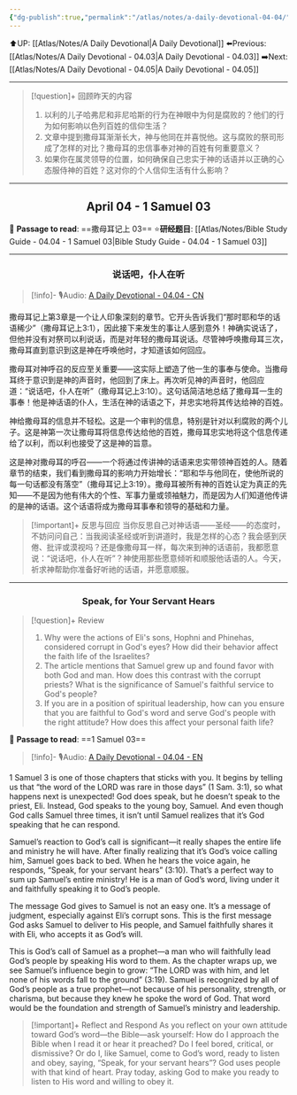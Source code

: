 ```yaml
---
{"dg-publish":true,"permalink":"/atlas/notes/a-daily-devotional-04-04/"}
---
```


 ⬆️UP: [[Atlas/Notes/A Daily Devotional\|A Daily Devotional]]
⬅️Previous: [[Atlas/Notes/A Daily Devotional - 04.03\|A Daily Devotional - 04.03]]
➡️Next: [[Atlas/Notes/A Daily Devotional - 04.05\|A Daily Devotional - 04.05]]

---

> [!question]+ 回顾昨天的内容
> 1. ⁠以利的儿子哈弗尼和非尼哈斯的行为在神眼中为何是腐败的？他们的行为如何影响以色列百姓的信仰生活？
> 2. 文章中提到撒母耳渐渐长大，神与他同在并喜悦他。这与腐败的祭司形成了怎样的对比？撒母耳的忠信事奉对神的百姓有何重要意义？
> 3. 如果你在属灵领导的位置，如何确保自己忠实于神的话语并以正确的心态服侍神的百姓？这对你的个人信仰生活有什么影响？


---
## <center>April 04 -  1 Samuel 03</center>

📖 **Passage to read**: ==撒母耳记上 03==
⭐**研经题目**: [[Atlas/Notes/Bible Study Guide - 04.04 - 1 Samuel 03\|Bible Study Guide - 04.04 - 1 Samuel 03]]

---
### <center>说话吧，仆人在听</center>

> [!info]- 🎙️Audio: [A Daily Devotional - 04.04 - CN]()

撒母耳记上第3章是一个让人印象深刻的章节。它开头告诉我们“那时耶和华的话语稀少”（撒母耳记上3:1），因此接下来发生的事让人感到意外！神确实说话了，但他并没有对祭司以利说话，而是对年轻的撒母耳说话。尽管神呼唤撒母耳三次，撒母耳直到意识到这是神在呼唤他时，才知道该如何回应。

撒母耳对神呼召的反应至关重要——这实际上塑造了他一生的事奉与使命。当撒母耳终于意识到是神的声音时，他回到了床上。再次听见神的声音时，他回应道：“说话吧，仆人在听”（撒母耳记上3:10）。这句话简洁地总结了撒母耳一生的事奉！他是神话语的仆人，生活在神的话语之下，并忠实地将其传达给神的百姓。

神给撒母耳的信息并不轻松。这是一个审判的信息，特别是针对以利腐败的两个儿子。这是神第一次让撒母耳将信息传达给他的百姓，撒母耳忠实地将这个信息传递给了以利，而以利也接受了这是神的旨意。

这是神对撒母耳的呼召——一个将通过传讲神的话语来忠实带领神百姓的人。随着章节的结束，我们看到撒母耳的影响力开始增长：“耶和华与他同在，使他所说的每一句话都没有落空”（撒母耳记上3:19）。撒母耳被所有神的百姓认定为真正的先知——不是因为他有伟大的个性、军事力量或领袖魅力，而是因为人们知道他传讲的是神的话语。这个话语将成为撒母耳事奉和领导的基础和力量。

> [!important]+ 反思与回应
当你反思自己对神话语——圣经——的态度时，不妨问问自己：当我阅读圣经或听到讲道时，我是怎样的心态？我会感到厌倦、批评或漠视吗？还是像撒母耳一样，每次来到神的话语前，我都愿意说：“说话吧，仆人在听”？神使用那些愿意倾听和顺服他话语的人。今天，祈求神帮助你准备好听祂的话语，并愿意顺服。



---
### <center>Speak, for Your Servant Hears</center>

> [!question]+ Review
> 1. ⁠Why were the actions of Eli's sons, Hophni and Phinehas, considered corrupt in God's eyes? How did their behavior affect the faith life of the Israelites?
> 2. The article mentions that Samuel grew up and found favor with both God and man. How does this contrast with the corrupt priests? What is the significance of Samuel's faithful service to God's people?
> 3. If you are in a position of spiritual leadership, how can you ensure that you are faithful to God's word and serve God's people with the right attitude? How does this affect your personal faith life?

📖 **Passage to read**: ==1 Samuel 03==

> [!info]- 🎙️Audio: [A Daily Devotional - 04.04 - EN]()  

1 Samuel 3 is one of those chapters that sticks with you. It begins by telling us that “the word of the LORD was rare in those days” (1 Sam. 3:1), so what happens next is unexpected! God does speak, but he doesn’t speak to the priest, Eli. Instead, God speaks to the young boy, Samuel. And even though God calls Samuel three times, it isn’t until Samuel realizes that it’s God speaking that he can respond.

Samuel’s reaction to God’s call is significant—it really shapes the entire life and ministry he will have. After finally realizing that it’s God’s voice calling him, Samuel goes back to bed. When he hears the voice again, he responds, “Speak, for your servant hears” (3:10). That’s a perfect way to sum up Samuel’s entire ministry! He is a man of God’s word, living under it and faithfully speaking it to God’s people.

The message God gives to Samuel is not an easy one. It’s a message of judgment, especially against Eli’s corrupt sons. This is the first message God asks Samuel to deliver to His people, and Samuel faithfully shares it with Eli, who accepts it as God’s will.

This is God’s call of Samuel as a prophet—a man who will faithfully lead God’s people by speaking His word to them. As the chapter wraps up, we see Samuel’s influence begin to grow: “The LORD was with him, and let none of his words fall to the ground” (3:19). Samuel is recognized by all of God’s people as a true prophet—not because of his personality, strength, or charisma, but because they knew he spoke the word of God. That word would be the foundation and strength of Samuel’s ministry and leadership.

> [!important]+ Reflect and Respond
As you reflect on your own attitude toward God’s word—the Bible—ask yourself: How do I approach the Bible when I read it or hear it preached? Do I feel bored, critical, or dismissive? Or do I, like Samuel, come to God’s word, ready to listen and obey, saying, “Speak, for your servant hears”? God uses people with that kind of heart. Pray today, asking God to make you ready to listen to His word and willing to obey it.































